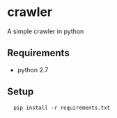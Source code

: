 # crawler
A simple crawler in python


## Requirements

  * python 2.7


## Setup

      pip install -r requirements.txt
